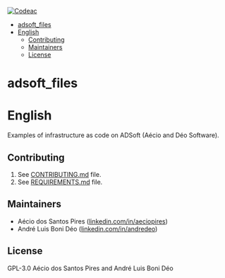 [![Codeac](https://static.codeac.io/badges/2-229420634.svg "Codeac.io")](https://app.codeac.io/github/aeciopires/adsoft)


<!-- TOC -->

- [adsoft\_files](#adsoft_files)
- [English](#english)
  - [Contributing](#contributing)
  - [Maintainers](#maintainers)
  - [License](#license)

<!-- TOC -->

# adsoft_files

# English

Examples of infrastructure as code on ADSoft (Aécio and Déo Software).

## Contributing

1. See [CONTRIBUTING.md](CONTRIBUTING.md) file.
2. See [REQUIREMENTS.md](REQUIREMENTS.md) file.

## Maintainers

- Aécio dos Santos Pires ([linkedin.com/in/aeciopires](https://www.linkedin.com/in/aeciopires))
- André Luis Boni Déo ([linkedin.com/in/andredeo](https://www.linkedin.com/in/andredeo))

## License

GPL-3.0 Aécio dos Santos Pires and André Luis Boni Déo
